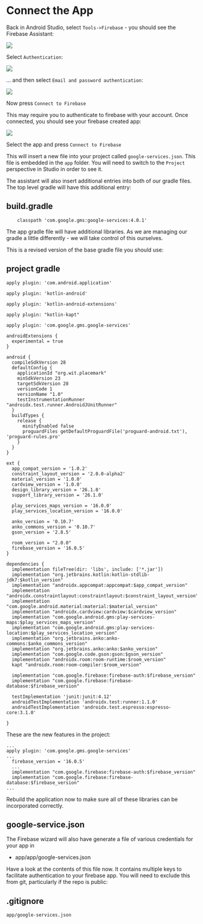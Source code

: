 # Connect the App

Back in Android Studio, select `Tools->Firebase` - you should see the Firebase Assistant:

![](img/07.png)

Select `Authentication`:

![](img/08.png)

... and then select `Email and password authentication`:

![](img/09.png)

Now press `Connect to Firebase`

This may require you to authenticate to firebase with your account. Once connected, you should see your firebase created app:

![](img/10.png)

Select the app and press `Connect to Firebase`

This will insert a new file into your project called `google-services.json`. This file is embedded in the `app` folder. You will need to switch to the `Project` perspective in Studio in order to see it.

The assistant will also insert additional entries into both of our gradle files. The top level gradle will have this additional entry:

## build.gradle
 
~~~
    classpath 'com.google.gms:google-services:4.0.1'
~~~

The app gradle file will have additional libraries. As we are managing our gradle a little differently - we will take control of this ourselves. 

This is a revised version of the base gradle file you should use:

## project gradle

~~~
apply plugin: 'com.android.application'

apply plugin: 'kotlin-android'

apply plugin: 'kotlin-android-extensions'

apply plugin: "kotlin-kapt"

apply plugin: 'com.google.gms.google-services'

androidExtensions {
  experimental = true
}

android {
  compileSdkVersion 28
  defaultConfig {
    applicationId "org.wit.placemark"
    minSdkVersion 23
    targetSdkVersion 28
    versionCode 1
    versionName "1.0"
    testInstrumentationRunner "androidx.test.runner.AndroidJUnitRunner"
  }
  buildTypes {
    release {
      minifyEnabled false
      proguardFiles getDefaultProguardFile('proguard-android.txt'), 'proguard-rules.pro'
    }
  }
}

ext {
  app_compat_version = '1.0.2'
  constraint_layout_version = '2.0.0-alpha2'
  material_version = '1.0.0'
  cardview_version = '1.0.0'
  design_library_version = '26.1.0'
  support_library_version = '26.1.0'

  play_services_maps_version = '16.0.0'
  play_services_location_version = '16.0.0'

  anko_version = '0.10.7'
  anko_commons_version = '0.10.7'
  gson_version = '2.8.5'

  room_version = "2.0.0"
  firebase_version = '16.0.5'
}

dependencies {
  implementation fileTree(dir: 'libs', include: ['*.jar'])
  implementation "org.jetbrains.kotlin:kotlin-stdlib-jdk7:$kotlin_version"
  implementation "androidx.appcompat:appcompat:$app_compat_version"
  implementation "androidx.constraintlayout:constraintlayout:$constraint_layout_version"
  implementation "com.google.android.material:material:$material_version"
  implementation "androidx.cardview:cardview:$cardview_version"
  implementation "com.google.android.gms:play-services-maps:$play_services_maps_version"
  implementation "com.google.android.gms:play-services-location:$play_services_location_version"
  implementation "org.jetbrains.anko:anko-commons:$anko_commons_version"
  implementation "org.jetbrains.anko:anko:$anko_version"
  implementation "com.google.code.gson:gson:$gson_version"
  implementation "androidx.room:room-runtime:$room_version"
  kapt "androidx.room:room-compiler:$room_version"

  implementation "com.google.firebase:firebase-auth:$firebase_version"
  implementation "com.google.firebase:firebase-database:$firebase_version"

  testImplementation 'junit:junit:4.12'
  androidTestImplementation 'androidx.test:runner:1.1.0'
  androidTestImplementation 'androidx.test.espresso:espresso-core:3.1.0'

}
~~~

These are the new features in the project:

~~~
...
apply plugin: 'com.google.gms.google-services'
...
  firebase_version = '16.0.5'
  ...
  implementation "com.google.firebase:firebase-auth:$firebase_version"
  implementation "com.google.firebase:firebase-database:$firebase_version"
...
~~~

Rebuild the application now to make sure all of these libraries can be incorporated correctly.


## google-service.json

The Firebase wizard will also have generate a file of various credentials for your app in 

- app/app/google-services.json

Have a look at the contents of this file now. It contains multiple keys to facilitate authentication to your firebase app. You will need to exclude this from git, particularly if the repo is public:


## .gitignore

~~~
app/google-services.json
~~~

